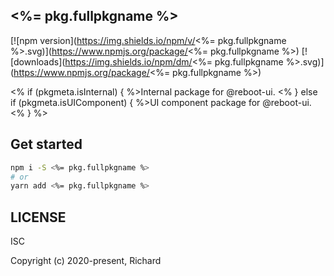 ## <%= pkg.fullpkgname %>

[![npm version](https://img.shields.io/npm/v/<%= pkg.fullpkgname %>.svg)](https://www.npmjs.org/package/<%= pkg.fullpkgname %>)
[![downloads](https://img.shields.io/npm/dm/<%= pkg.fullpkgname %>.svg)](https://www.npmjs.org/package/<%= pkg.fullpkgname %>)

<% if (pkgmeta.isInternal) { %>Internal package for @reboot-ui.
<% } else if (pkgmeta.isUIComponent) { %>UI component package for @reboot-ui.<% } %>

## Get started

```bash
npm i -S <%= pkg.fullpkgname %>
# or
yarn add <%= pkg.fullpkgname %>
```

## LICENSE

ISC

Copyright (c) 2020-present, Richard
